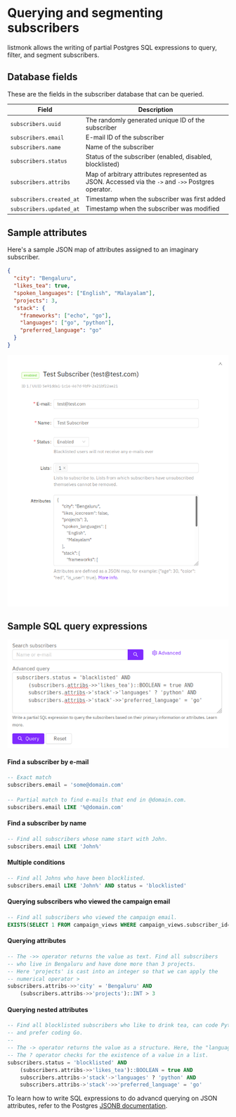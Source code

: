 # Querying and segmenting subscribers

listmonk allows the writing of partial Postgres SQL expressions to query, filter, and segment subscribers.

## Database fields

These are the fields in the subscriber database that can be queried.

| Field                    | Description                                                                                         |
| ------------------------ | --------------------------------------------------------------------------------------------------- |
| `subscribers.uuid`       | The randomly generated unique ID of the subscriber                                                  |
| `subscribers.email`      | E-mail ID of the subscriber                                                                         |
| `subscribers.name`       | Name of the subscriber                                                                              |
| `subscribers.status`     | Status of the subscriber (enabled, disabled, blocklisted)                                           |
| `subscribers.attribs`    | Map of arbitrary attributes represented as JSON. Accessed via the `->` and `->>` Postgres operator. |
| `subscribers.created_at` | Timestamp when the subscriber was first added                                                       |
| `subscribers.updated_at` | Timestamp when the subscriber was modified                                                          |

## Sample attributes

Here's a sample JSON map of attributes assigned to an imaginary subscriber.

```json
{
  "city": "Bengaluru",
  "likes_tea": true,
  "spoken_languages": ["English", "Malayalam"],
  "projects": 3,
  "stack": {
    "frameworks": ["echo", "go"],
    "languages": ["go", "python"],
    "preferred_language": "go"
  }
}
```

![listmonk screenshot](images/edit-subscriber.png)

## Sample SQL query expressions

![listmonk](images/query-subscribers.png)

#### Find a subscriber by e-mail

```sql
-- Exact match
subscribers.email = 'some@domain.com'

-- Partial match to find e-mails that end in @domain.com.
subscribers.email LIKE '%@domain.com'

```

#### Find a subscriber by name

```sql
-- Find all subscribers whose name start with John.
subscribers.email LIKE 'John%'

```

#### Multiple conditions

```sql
-- Find all Johns who have been blocklisted.
subscribers.email LIKE 'John%' AND status = 'blocklisted'
```

#### Querying subscribers who viewed the campaign email

```sql
-- Find all subscribers who viewed the campaign email.
EXISTS(SELECT 1 FROM campaign_views WHERE campaign_views.subscriber_id=subscribers.id AND campaign_views.campaign_id=<put_id_of_campaign>)
```

#### Querying attributes

```sql
-- The ->> operator returns the value as text. Find all subscribers
-- who live in Bengaluru and have done more than 3 projects.
-- Here 'projects' is cast into an integer so that we can apply the
-- numerical operator >
subscribers.attribs->>'city' = 'Bengaluru' AND
    (subscribers.attribs->>'projects')::INT > 3
```

#### Querying nested attributes

```sql
-- Find all blocklisted subscribers who like to drink tea, can code Python
-- and prefer coding Go.
--
-- The -> operator returns the value as a structure. Here, the "languages" field
-- The ? operator checks for the existence of a value in a list.
subscribers.status = 'blocklisted' AND
    (subscribers.attribs->>'likes_tea')::BOOLEAN = true AND
    subscribers.attribs->'stack'->'languages' ? 'python' AND
    subscribers.attribs->'stack'->>'preferred_language' = 'go'

```

To learn how to write SQL expressions to do advancd querying on JSON attributes, refer to the Postgres [JSONB documentation](https://www.postgresql.org/docs/11/functions-json.html).

